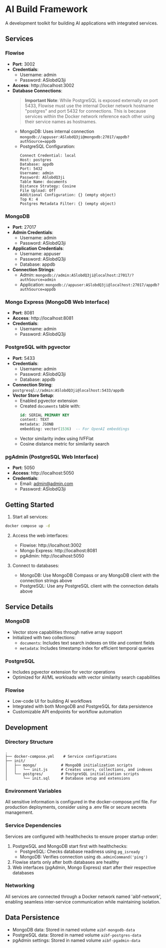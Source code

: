 # AI Build Framework

A development toolkit for building AI applications with integrated services.

## Services

### Flowise

- **Port**: 3002
- **Credentials**:
  - Username: admin
  - Password: ASlobdQ3ji
- **Access**: http://localhost:3002
- **Database Connections**:
  > **Important Note**: While PostgreSQL is exposed externally on port 5433, Flowise must use the internal Docker network hostname "postgres" and port 5432 for connections. This is because services within the Docker network reference each other using their service names as hostnames.
  - MongoDB: Uses internal connection `mongodb://appuser:ASlobdQ3ji@mongodb:27017/appdb?authSource=appdb`
  - PostgreSQL Configuration:
    ```
    Connect Credential: local
    Host: postgres
    Database: appdb
    Port: 5432
    Username: admin
    Password: ASlobdQ3ji
    Table Name: documents
    Distance Strategy: Cosine
    File Upload: Off
    Additional Configuration: {} (empty object)
    Top K: 4
    Postgres Metadata Filter: {} (empty object)
    ```

### MongoDB

- **Port**: 27017
- **Admin Credentials**:
  - Username: admin
  - Password: ASlobdQ3ji
- **Application Credentials**:
  - Username: appuser
  - Password: ASlobdQ3ji
  - Database: appdb
- **Connection Strings**:
  - Admin: `mongodb://admin:ASlobdQ3ji@localhost:27017/?authSource=admin`
  - Application: `mongodb://appuser:ASlobdQ3ji@localhost:27017/appdb?authSource=appdb`

### Mongo Express (MongoDB Web Interface)

- **Port**: 8081
- **Access**: http://localhost:8081
- **Credentials**:
  - Username: admin
  - Password: ASlobdQ3ji

### PostgreSQL with pgvector

- **Port**: 5433
- **Credentials**:
  - Username: admin
  - Password: ASlobdQ3ji
  - Database: appdb
- **Connection String**: `postgresql://admin:ASlobdQ3ji@localhost:5433/appdb`
- **Vector Store Setup**:
  - Enabled pgvector extension
  - Created `documents` table with:
    ```sql
    id: SERIAL PRIMARY KEY
    content: TEXT
    metadata: JSONB
    embedding: vector(1536)  -- For OpenAI embeddings
    ```
  - Vector similarity index using IVFFlat
  - Cosine distance metric for similarity search

### pgAdmin (PostgreSQL Web Interface)

- **Port**: 5050
- **Access**: http://localhost:5050
- **Credentials**:
  - Email: admin@admin.com
  - Password: ASlobdQ3ji

## Getting Started

1. Start all services:

```bash
docker compose up -d
```

2. Access the web interfaces:

   - Flowise: http://localhost:3002
   - Mongo Express: http://localhost:8081
   - pgAdmin: http://localhost:5050

3. Connect to databases:
   - MongoDB: Use MongoDB Compass or any MongoDB client with the connection strings above
   - PostgreSQL: Use any PostgreSQL client with the connection details above

## Service Details

### MongoDB

- Vector store capabilities through native array support
- Initialized with two collections:
  - `documents`: Includes text search indexes on title and content fields
  - `metadata`: Includes timestamp index for efficient temporal queries

### PostgreSQL

- Includes pgvector extension for vector operations
- Optimized for AI/ML workloads with vector similarity search capabilities

### Flowise

- Low-code UI for building AI workflows
- Integrated with both MongoDB and PostgreSQL for data persistence
- Customizable API endpoints for workflow automation

## Development

### Directory Structure

```
.
├── docker-compose.yml    # Service configurations
├── init/
│   ├── mongo/           # MongoDB initialization scripts
│   │   └── init.js      # Creates users, collections, and indexes
│   └── postgres/        # PostgreSQL initialization scripts
│       └── init.sql     # Database setup and extensions
```

### Environment Variables

All sensitive information is configured in the docker-compose.yml file. For production deployments, consider using a .env file or secure secrets management.

### Service Dependencies

Services are configured with healthchecks to ensure proper startup order:

1. PostgreSQL and MongoDB start first with healthchecks:
   - PostgreSQL: Checks database readiness using `pg_isready`
   - MongoDB: Verifies connection using `db.adminCommand('ping')`
2. Flowise starts only after both databases are healthy
3. Web interfaces (pgAdmin, Mongo Express) start after their respective databases

### Networking

All services are connected through a Docker network named 'aibf-network', enabling seamless inter-service communication while maintaining isolation.

## Data Persistence

- MongoDB data: Stored in named volume `aibf-mongodb-data`
- PostgreSQL data: Stored in named volume `aibf-postgres-data`
- pgAdmin settings: Stored in named volume `aibf-pgadmin-data`
